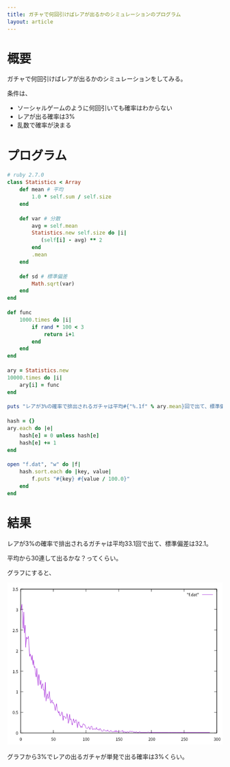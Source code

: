 ```yaml
---
title: ガチャで何回引けばレアが出るかのシミュレーションのプログラム
layout: article
---
```


# 概要
ガチャで何回引けばレアが出るかのシミュレーションをしてみる。

条件は、

- ソーシャルゲームのように何回引いても確率はわからない
- レアが出る確率は3%
- 乱数で確率が決まる

# プログラム

```ruby
# ruby 2.7.0
class Statistics < Array
    def mean # 平均
        1.0 * self.sum / self.size
    end

    def var # 分散
        avg = self.mean
        Statistics.new self.size do |i|
           (self[i] - avg) ** 2
        end
        .mean
    end

    def sd # 標準偏差
        Math.sqrt(var)
    end
end

def func
    1000.times do |i|
        if rand * 100 < 3
            return i+1
        end
    end
end

ary = Statistics.new
10000.times do |i|
    ary[i] = func
end

puts "レアが3%の確率で排出されるガチャは平均#{"%.1f" % ary.mean}回で出て、標準偏差は#{"%.1f" % ary.sd}。"

hash = {}
ary.each do |e|
    hash[e] = 0 unless hash[e]
    hash[e] += 1
end

open "f.dat", "w" do |f|
    hash.sort.each do |key, value|
        f.puts "#{key} #{value / 100.0}"
    end
end
```

# 結果
レアが3%の確率で排出されるガチャは平均33.1回で出て、標準偏差は32.1。

平均から30連して出るかな？ってくらい。

グラフにすると、

![](img/gacha.png)

グラフから3%でレアの出るガチャが単発で出る確率は3%くらい。